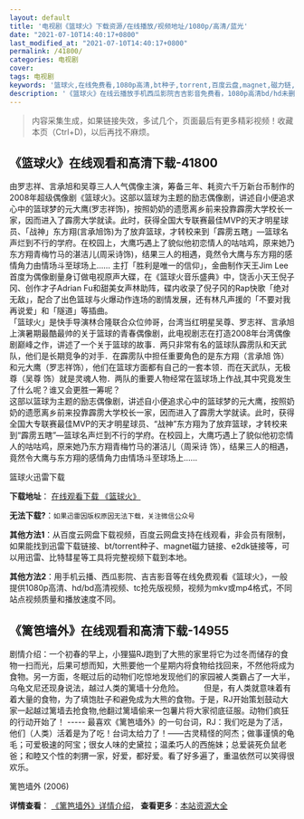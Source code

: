 ```yaml
---
layout: default
title: '电视剧《篮球火》下载资源/在线播放/视频地址/1080p/高清/蓝光'
date: "2021-07-10T14:40:17+0800"
last_modified_at: "2021-07-10T14:40:17+0800"
permalink: /41800/
categories: 电视剧
cover:
tags: 电视剧
keywords: '篮球火,在线免费看,1080p高清,bt种子,torrent,百度云盘,magnet,磁力链,迅雷下载资源'
description: '《篮球火》在线云播放手机西瓜影院吉吉影音免费看，1080p高清bd/hd未删减完整版和tc抢先枪版，mkv/mp4格式，附带bt/torrent种子、magnet/磁力链、百度云盘、网盘资源迅雷下载链接'
---
```


>内容采集生成，如果链接失效，多试几个，页面最后有更多精彩视频！收藏本页（Ctrl+D)，以后再找不麻烦。


## 《篮球火》在线观看和高清下载-41800

由罗志祥、言承旭和吴尊三人人气偶像主演，筹备三年、耗资六千万新台币制作的2008年超级偶像剧《篮球火》。这部以篮球为主题的励志偶像剧，讲述自小便追求心中的篮球梦的元大鹰(罗志祥饰)，按照奶奶的遗愿离乡前来投靠霹雳大学校长一家，因而进入了霹雳大学就读。此时，获得全国大专联赛最佳MVP的天才明星球员、「战神」东方翔(言承旭饰)为了放弃篮球，才转校来到「霹雳五瞎」&mdash;篮球名声烂到不行的学府。在校园上，大鹰巧遇上了貌似他初恋情人的咕咕鸡，原来她乃东方翔青梅竹马的湛洁儿(周采诗饰)，结果三人的相遇，竟然令大鹰与东方翔的感情角力由情场斗至球场上&hellip;… 主打「胜利是唯一的信仰」，金曲制作天王Jim Lee首度为偶像剧量身订做电视原声大碟，在《篮球火音乐盛典》中，饶舌小天王倪子冈、创作才子Adrian Fu和甜美女声林助阵，碟内收录了倪子冈的Rap快歌「绝对无敌」，配合了出色篮球与火爆动作连场的剧情发展，还有林凡声援的「不要对我再说爱」和「隧道」等插曲。<br />「篮球火」是快手导演林合隆联合众位帅哥，台湾当红明星吴尊、罗志祥、言承旭上演暑期最酷最帅的关于篮球的青春偶像剧，此电视剧志在打造2008年台湾偶像剧巅峰之作，讲述了一个关于篮球的故事．两只非常有名的篮球队霹雳队和天武队，他们是长期竞争的对手．在霹雳队中担任重要角色的是东方翔（言承旭 饰）和元大鹰（罗志祥饰），他们在篮球方面都有自己的一套本领．而在天武队，无极尊（吴尊 饰）就是灵魂人物．两队的重要人物经常在篮球场上作战,其中究竟发生了什么呢？谁又会更胜一筹呢？<br />这部以篮球为主题的励志偶像剧，讲述自小便追求心中的篮球梦的元大鹰，按照奶奶的遗愿离乡前来投靠霹雳大学校长一家，因而进入了霹雳大学就读。此时，获得全国大专联赛最佳MVP的天才明星球员、&ldquo;战神”东方翔为了放弃篮球，才转校来到&ldquo;霹雳五瞎”—篮球名声烂到不行的学府。在校园上，大鹰巧遇上了貌似他初恋情人的咕咕鸡，原来她乃东方翔青梅竹马的湛洁儿（周采诗 饰），结果三人的相遇，竟然令大鹰与东方翔的感情角力由情场斗至球场上&hellip;…


篮球火迅雷下载

**下载地址**： [在线观看下载 《篮球火》](https://www.993dy.com//vod-detail-id-10467.html) 


**无法下载?**：`如果迅雷因版权原因无法下载，关注微信公众号 `

**其他方法1**：从百度云网盘下载视频，百度云网盘支持在线观看，非会员有限制，如果能找到迅雷下载链接、bt/torrent种子、magnet磁力链接、e2dk链接等，可以用迅雷、比特彗星等工具将完整视频下载到本地。

**其他方法2**：用手机云播、西瓜影院、吉吉影音等在线免费观看《篮球火》，一般提供1080p高清、hd/bd高清视频、tc抢先版视频，视频为mkv或mp4格式，不同站点视频质量和播放速度不同。


## 《篱笆墙外》在线观看和高清下载-14955

剧情介绍：一个初春的早上，小狸猫RJ跑到了大熊的家里将它为过冬而储存的食物一扫而光，后果可想而知，大熊要他一个星期内将食物给找回来，不然他将成为食物。另一方面，冬眠过后的动物们吃惊地发现他们的家园被人类霸占了一大半，乌龟文尼还现身说法，越过人类的篱墙十分危险。  　　但是，有人类就意味着有着大量的食物，为了填饱肚子和避免成为大熊的食物。于是，RJ开始策划鼓动大家一起越过篱墙去抢食物,他翻过篱墙偷来一包薯片将大家彻底征服。动物们疯狂的行动开始了！ ----- 最喜欢《篱笆墙外》的一句台词，RJ：我们吃是为了活，他们（人类）活着是为了吃！台词太给力了！——古灵精怪的阿杰；做事谨慎的龟毛；可爱极速的阿宝；很女人味的史黛拉；温柔巧人的西施妹；总爱装死负鼠老爸；和睦又个性的刺猬一家，好爱，都好爱。看了好多遍了，重温依然可以笑得很欢乐。


篱笆墙外 (2006)

**详情查看**： [《篱笆墙外》详情介绍](/movie/14955/)， **查看更多**：[本站资源大全](/movie/t/all/)

